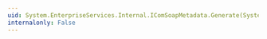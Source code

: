 ```yaml
---
uid: System.EnterpriseServices.Internal.IComSoapMetadata.Generate(System.String,System.String)
internalonly: False
---
```

